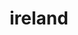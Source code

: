 ---
title: ireland
layout: photographyIndexAlbum.html
description: Some shots from one of the best experiences I had
placeholder: DSC06300.JPG
nPhotos: 8
---